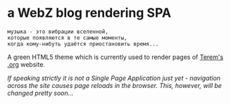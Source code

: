
# a WebZ blog rendering SPA

```
музыка - это вибрации вселенной,  
которые появляются в те самые моменты,  
когда кому-нибуть удаётся приостановить время...
```

A green HTML5 theme which is currently used to render pages of [Terem's .org](http://www.terems.org/) website.

*If speaking strictly it is not a Single Page Application just yet - navigation across the site causes page reloads in the browser. This, however, will be changed pretty soon...*
